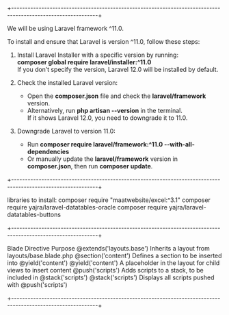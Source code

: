 +-------------------------------------------------------------------------------------------------------------+

We will be using Laravel framework ^11.0.  

To install and ensure that Laravel is version ^11.0, follow these steps:  

1. Install Laravel Installer with a specific version by running:  
   **composer global require laravel/installer:^11.0**  
   If you don’t specify the version, Laravel 12.0 will be installed by default.  

2. Check the installed Laravel version:  
   - Open the **composer.json** file and check the **laravel/framework** version.  
   - Alternatively, run **php artisan --version** in the terminal.  
   If it shows Laravel 12.0, you need to downgrade it to 11.0.  

3. Downgrade Laravel to version 11.0:  
   - Run **composer require laravel/framework:^11.0 --with-all-dependencies**  
   - Or manually update the **laravel/framework** version in **composer.json**, then run **composer update**.

+-------------------------------------------------------------------------------------------------------------+

   libraries to install:
   composer require "maatwebsite/excel:^3.1"
   composer require yajra/laravel-datatables-oracle
   composer require yajra/laravel-datatables-buttons

+-------------------------------------------------------------------------------------------------------------+

Blade Directive	Purpose
@extends('layouts.base')	Inherits a layout from layouts/base.blade.php
@section('content')	Defines a section to be inserted into @yield('content')
@yield('content')	A placeholder in the layout for child views to insert content
@push('scripts')	Adds scripts to a stack, to be included in @stack('scripts')
@stack('scripts')	Displays all scripts pushed with @push('scripts')

+-------------------------------------------------------------------------------------------------------------+


